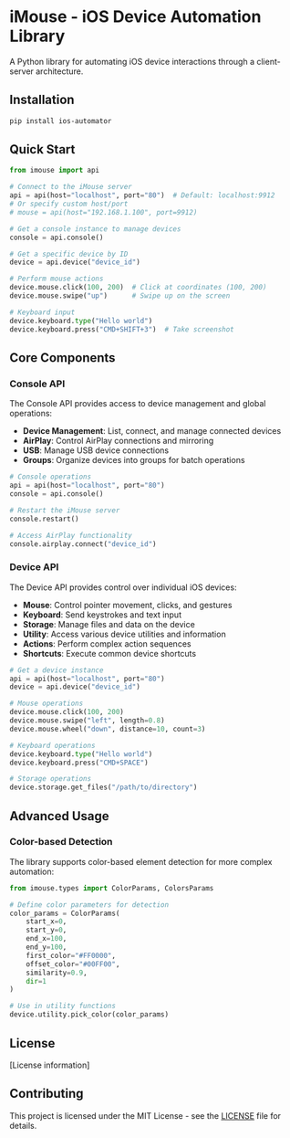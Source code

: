 # iMouse - iOS Device Automation Library

A Python library for automating iOS device interactions through a client-server architecture.

## Installation

```bash
pip install ios-automator
```

## Quick Start

```python
from imouse import api

# Connect to the iMouse server
api = api(host="localhost", port="80")  # Default: localhost:9912
# Or specify custom host/port
# mouse = api(host="192.168.1.100", port=9912)

# Get a console instance to manage devices
console = api.console()

# Get a specific device by ID
device = api.device("device_id")

# Perform mouse actions
device.mouse.click(100, 200)  # Click at coordinates (100, 200)
device.mouse.swipe("up")      # Swipe up on the screen

# Keyboard input
device.keyboard.type("Hello world")
device.keyboard.press("CMD+SHIFT+3")  # Take screenshot
```

## Core Components

### Console API

The Console API provides access to device management and global operations:

- **Device Management**: List, connect, and manage connected devices
- **AirPlay**: Control AirPlay connections and mirroring
- **USB**: Manage USB device connections
- **Groups**: Organize devices into groups for batch operations

```python
# Console operations
api = api(host="localhost", port="80")
console = api.console()

# Restart the iMouse server
console.restart()

# Access AirPlay functionality
console.airplay.connect("device_id")
```

### Device API

The Device API provides control over individual iOS devices:

- **Mouse**: Control pointer movement, clicks, and gestures
- **Keyboard**: Send keystrokes and text input
- **Storage**: Manage files and data on the device
- **Utility**: Access various device utilities and information
- **Actions**: Perform complex action sequences
- **Shortcuts**: Execute common device shortcuts

```python
# Get a device instance
api = api(host="localhost", port="80")
device = api.device("device_id")

# Mouse operations
device.mouse.click(100, 200)
device.mouse.swipe("left", length=0.8)
device.mouse.wheel("down", distance=10, count=3)

# Keyboard operations
device.keyboard.type("Hello world")
device.keyboard.press("CMD+SPACE")

# Storage operations
device.storage.get_files("/path/to/directory")
```

## Advanced Usage

### Color-based Detection

The library supports color-based element detection for more complex automation:

```python
from imouse.types import ColorParams, ColorsParams

# Define color parameters for detection
color_params = ColorParams(
    start_x=0,
    start_y=0,
    end_x=100,
    end_y=100,
    first_color="#FF0000",
    offset_color="#00FF00",
    similarity=0.9,
    dir=1
)

# Use in utility functions
device.utility.pick_color(color_params)
```

## License

[License information]

## Contributing

This project is licensed under the MIT License - see the [LICENSE](LICENSE) file for details.
